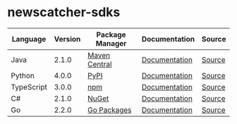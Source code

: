 # newscatcher-sdks


|Language|Version|Package Manager|Documentation|Source|
|-|-|-|-|-|
|Java|2.1.0|[Maven Central](https://search.maven.org/artifact/com.konfigthis.newscatcherapi/newscatcherapi-java-sdk/2.1.0/jar)|[Documentation](https://github.com/konfig-dev/newscatcher-sdks/tree/main/java/README.md)|[Source](https://github.com/konfig-dev/newscatcher-sdks/tree/main/java)|
|Python|4.0.0|[PyPI](https://pypi.org/project/newscatcherapi-python-sdk/4.0.0)|[Documentation](https://github.com/konfig-dev/newscatcher-sdks/tree/main/python/README.md)|[Source](https://github.com/konfig-dev/newscatcher-sdks/tree/main/python)|
|TypeScript|3.0.0|[npm](https://www.npmjs.com/package/newscatcherapi-typescript-sdk/v/3.0.0)|[Documentation](https://github.com/konfig-dev/newscatcher-sdks/tree/main/typescript/README.md)|[Source](https://github.com/konfig-dev/newscatcher-sdks/tree/main/typescript)|
|C#|2.1.0|[NuGet](https://nuget.org/packages/Newscatcherapi.Net/2.1.0)|[Documentation](https://github.com/konfig-dev/newscatcher-sdks/tree/main/csharp/README.md)|[Source](https://github.com/konfig-dev/newscatcher-sdks/tree/main/csharp)|
|Go|2.2.0|[Go Packages](https://pkg.go.dev/github.com/konfig-dev/newscatcher-sdks/go)|[Documentation](https://github.com/konfig-dev/newscatcher-sdks/tree/main/go/README.md)|[Source](https://github.com/konfig-dev/newscatcher-sdks/tree/main/go)|
